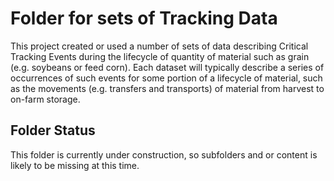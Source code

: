 # Folder for sets of Tracking Data
This project created or used a number of sets of data describing Critical Tracking Events during the lifecycle of quantity of material such as grain (e.g. soybeans or feed corn).  Each dataset will typically describe a series of occurrences of such events for some portion of a lifecycle of material, such as the movements (e.g. transfers and transports) of material from harvest to on-farm storage.

## Folder Status
This folder is currently under construction, so subfolders and or content is likely to be missing at this time.
